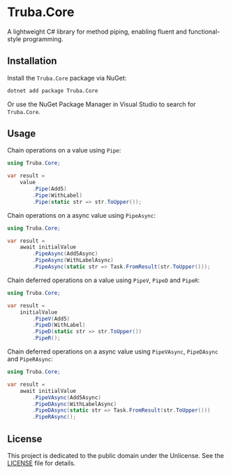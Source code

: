 ﻿# Truba.Core

A lightweight C# library for method piping, enabling fluent and functional-style programming.

## Installation

Install the `Truba.Core` package via NuGet:

```bash
dotnet add package Truba.Core
```

Or use the NuGet Package Manager in Visual Studio to search for `Truba.Core`.

## Usage

Chain operations on a value using `Pipe`:

```csharp
using Truba.Core;

var result =
    value
        .Pipe(Add5)
        .Pipe(WithLabel)
        .Pipe(static str => str.ToUpper());
```

Chain operations on a async value using `PipeAsync`:

```csharp
using Truba.Core;

var result =
    await initialValue
        .PipeAsync(Add5Async)
        .PipeAsync(WithLabelAsync)
        .PipeAsync(static str => Task.FromResult(str.ToUpper()));
```

Chain deferred operations on a value using `PipeV`, `PipeD` and `PipeR`:

```csharp
using Truba.Core;

var result =
    initialValue
        .PipeV(Add5)
        .PipeD(WithLabel)
        .PipeD(static str => str.ToUpper())
        .PipeR();
```

Chain deferred operations on a async value using `PipeVAsync`, `PipeDAsync` and `PipeRAsync`:

```csharp
using Truba.Core;

var result =
    await initialValue
        .PipeVAsync(Add5Async)
        .PipeDAsync(WithLabelAsync)
        .PipeDAsync(static str => Task.FromResult(str.ToUpper()))
        .PipeRAsync();
```

## License

This project is dedicated to the public domain under the Unlicense. See the [LICENSE](LICENSE) file for details.
